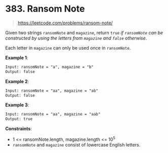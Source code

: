 # 383. Ransom Note

> <https://leetcode.com/problems/ransom-note/>

Given two strings `ransomNote` and `magazine`, return `true` *if `ransomNote`
can be constructed by using the letters from `magazine` and `false` otherwise*.

Each letter in `magazine` can only be used once in `ransomNote`.

**Example 1**:

```txt
Input: ransomNote = "a", magazine = "b"
Output: false
```

**Example 2**:

```txt
Input: ransomNote = "aa", magazine = "ab"
Output: false
```

**Example 3**:

```txt
Input: ransomNote = "aa", magazine = "aab"
Output: true
```

**Constraints**:

- 1 <= ransomNote.length, magazine.length <= $10^5$
- `ransomNote` and `magazine` consist of lowercase English letters.
